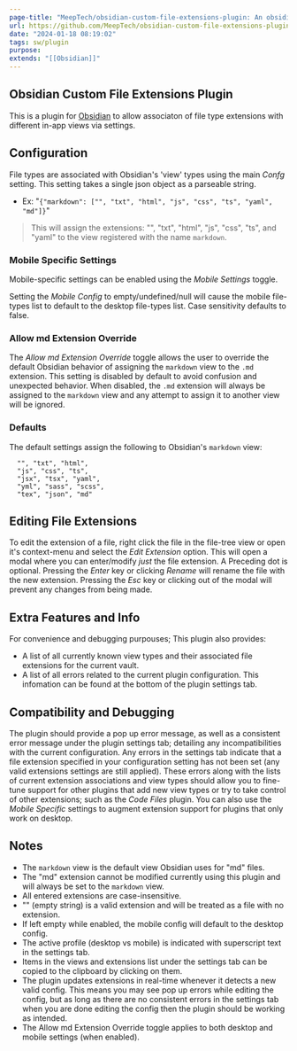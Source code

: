 ```yaml
---
page-title: "MeepTech/obsidian-custom-file-extensions-plugin: An obsidian plugin allowing you to register and view different file extensions in a modular manner."
url: https://github.com/MeepTech/obsidian-custom-file-extensions-plugin
date: "2024-01-18 08:19:02"
tags: sw/plugin
purpose:
extends: "[[Obsidian]]"
---
```


## Obsidian Custom File Extensions Plugin

This is a plugin for [Obsidian](https://obsidian.md/) to allow associaton of file type extensions with different in-app views via settings.

## Configuration

File types are associated with Obsidian's 'view' types using the main *Confg* setting. This setting takes a single json object as a parseable string.

-   Ex: "`{"markdown": ["", "txt", "html", "js", "css", "ts", "yaml", "md"]}`"

> This will assign the extensions: "", "txt", "html", "js", "css", "ts", and "yaml" to the view registered with the name `markdown`.

### Mobile Specific Settings

Mobile-specific settings can be enabled using the *Mobile Settings* toggle.

Setting the *Mobile Config* to empty/undefined/null will cause the mobile file-types list to default to the desktop file-types list. Case sensitivity defaults to false.

### Allow md Extension Override

The *Allow md Extension Override* toggle allows the user to override the default Obsidian behavior of assigning the `markdown` view to the `.md` extension. This setting is disabled by default to avoid confusion and unexpected behavior. When disabled, the `.md` extension will always be assigned to the `markdown` view and any attempt to assign it to another view will be ignored.

### Defaults

The default settings assign the following to Obsidian's `markdown` view:

```
  "", "txt", "html",
  "js", "css", "ts",
  "jsx", "tsx", "yaml",
  "yml", "sass", "scss",
  "tex", "json", "md"
```

## Editing File Extensions

To edit the extension of a file, right click the file in the file-tree view or open it's context-menu and select the *Edit Extension* option. This will open a modal where you can enter/modify *just* the file extension. A Preceding dot is optional. Pressing the *Enter* key or clicking *Rename* will rename the file with the new extension. Pressing the *Esc* key or clicking out of the modal will prevent any changes from being made.

## Extra Features and Info

For convenience and debugging purpouses; This plugin also provides:

-   A list of all currently known view types and their associated file extensions for the current vault.
-   A list of all errors related to the current plugin configuration. This infomation can be found at the bottom of the plugin settings tab.

## Compatibility and Debugging

The plugin should provide a pop up error message, as well as a consistent error message under the plugin settings tab; detailing any incompatibilities with the current configuration. Any errors in the settings tab indicate that a file extension specified in your configuration setting has not been set (any valid extensions settings are still applied). These errors along with the lists of current extension associations and view types should allow you to fine-tune support for other plugins that add new view types or try to take control of other extensions; such as the *Code Files* plugin. You can also use the *Mobile Specific* settings to augment extension support for plugins that only work on desktop.

## Notes

-   The `markdown` view is the default view Obsidian uses for "md" files.
-   The "md" extension cannot be modified currently using this plugin and will always be set to the `markdown` view.
-   All entered extensions are case-insensitive.
-   "" (empty string) is a valid extension and will be treated as a file with no extension.
-   If left empty while enabled, the mobile config will default to the desktop config.
-   The active profile (desktop vs mobile) is indicated with superscript text in the settings tab.
-   Items in the views and extensions list under the settings tab can be copied to the clipboard by clicking on them.
-   The plugin updates extensions in real-time whenever it detects a new valid config. This means you may see pop up errors while editing the config, but as long as there are no consistent errors in the settings tab when you are done editing the config then the plugin should be working as intended.
-   The Allow md Extension Override toggle applies to both desktop and mobile settings (when enabled).